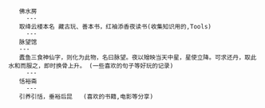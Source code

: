 	   佛水房 
	     ---  
	   取绛云楼本名 藏古玩、善本书，红袖添香夜读书(收集知识用的,Tools)
	     ---  
	   脉望馆
	   ---  
	   蠹鱼三食神仙字，则化为此物，名曰脉望。夜以矰映当天中星，星使立降。可求还丹，取此水和而服之，即时换骨上升。 (一些喜欢的句子等好玩的记录)
	     ---  
	   恬裕斋
	     ---   
	   引养引恬，垂裕后昆   (喜欢的书籍,电影等分享)
